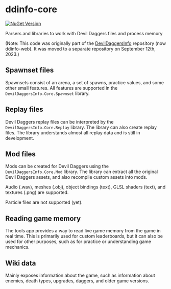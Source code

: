 # ddinfo-core

[![NuGet Version](https://img.shields.io/nuget/v/DevilDaggersInfo.Core.svg)](https://www.nuget.org/packages/DevilDaggersInfo.Core/)

Parsers and libraries to work with Devil Daggers files and process memory

(Note: This code was originally part of the [DevilDaggersInfo](https://github.com/NoahStolk/ddinfo-web) repository (now ddinfo-web). It was moved to a separate repository on September 12th, 2023.)

## Spawnset files

Spawnsets consist of an arena, a set of spawns, practice values, and some other small features. All features are supported in the `DevilDaggersInfo.Core.Spawnset` library.

## Replay files

Devil Daggers replay files can be interpreted by the `DevilDaggersInfo.Core.Replay` library. The library can also create replay files. The library understands almost all replay data and is still in development.

## Mod files

Mods can be created for Devil Daggers using the `DevilDaggersInfo.Core.Mod` library. The library can extract all the original Devil Daggers assets, and also recompile custom assets into mods.

Audio (.wav), meshes (.obj), object bindings (text), GLSL shaders (text), and textures (.png) are supported.

Particle files are not supported (yet).

## Reading game memory

The tools app provides a way to read live game memory from the game in real time. This is primarily used for custom leaderboards, but it can also be used for other purposes, such as for practice or understanding game mechanics.

## Wiki data

Mainly exposes information about the game, such as information about enemies, death types, upgrades, daggers, and older game versions.
